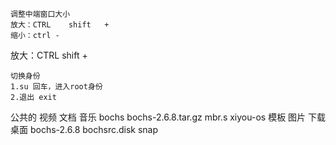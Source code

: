 ```
调整中端窗口大小
放大：CTRL    shift   +
缩小：ctrl -

```

放大：CTRL    shift   +

```
切换身份
1.su 回车，进入root身份
2.退出 exit
```



公共的  视频  文档  音乐  bochs        bochs-2.6.8.tar.gz  mbr.s  xiyou-os
模板    图片  下载  桌面  bochs-2.6.8  bochsrc.disk        snap